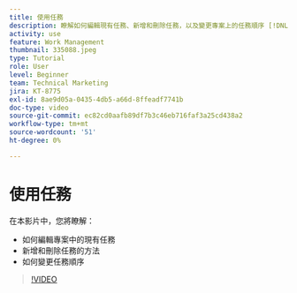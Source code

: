 ```yaml
---
title: 使用任務
description: 瞭解如何編輯現有任務、新增和刪除任務，以及變更專案上的任務順序 [!DNL  Workfront].
activity: use
feature: Work Management
thumbnail: 335088.jpeg
type: Tutorial
role: User
level: Beginner
team: Technical Marketing
jira: KT-8775
exl-id: 8ae9d05a-0435-4db5-a66d-8ffeadf7741b
doc-type: video
source-git-commit: ec82cd0aafb89df7b3c46eb716faf3a25cd438a2
workflow-type: tm+mt
source-wordcount: '51'
ht-degree: 0%

---
```


# 使用任務

在本影片中，您將瞭解：

* 如何編輯專案中的現有任務
* 新增和刪除任務的方法
* 如何變更任務順序

>[!VIDEO](https://video.tv.adobe.com/v/335088/?quality=12&learn=on)
